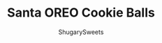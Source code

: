 ---
layout: ../../layouts/MarkdownPostLayout.astro
title: Santa OREO Cookie Balls
author: ShugarySweets
pubDate: 2019-01-15
description: "Traditional OREO cookie balls shaped for the holiday season! Easy, impressive and delicious too!"
image_url: https://www.shugarysweets.com/wp-content/uploads/2013/11/Santa-hat-oreo-cookie-balls-3.jpg
tags: ["Candy","American"]
calories: 202
protein: 1
carbohydrates: 42
fats: 4
fiber: 1
ingredients: ["36 OREO cookies","1 package (8 ounce) cream cheese, softened","16 ounce red candy melts","4 ounce white candy melts","24 mini marshmallows","white sprinkles"]
serves: 24
time: "2 hours"
prepTime: "2 hours"
instructions: ["Begin by processing OREO cookies in a food processor until finely ground. Transfer to a large bowl and mix with the softened cream cheese until fully combined.","Line a large freezer safe baking sheet with parchment paper.","Scoop cookie balls with a 1 Tbsp cookie scoop, or a heaping tablespoon of dough. Using your hands, roll into a ball (will be about 1 inch). Pinch the top of the ball and shape until you have a cone, that resembles a Santa hat. Repeat until all dough is used.","Freeze cookie balls for at least one hour.","Melt red candy melts in a bowl according to package directions. Using a toothpick in the top of the frozen santa hat cookie ball, dip into the red candy coating. Tap on side of bowl so the excess drips off. Set back on parchment paper and repeat until all hats are completely covered in red. Once all hats are covered in red, dip the bottom of a mini marshmallow in red candy coating and attach it to the top of the hat. Allow red coating to harden completely, about 15-30 minutes.","Melt white candy coating in bowl according to package directions. Pour sprinkles in a shallow dish/bowl.","Dip marshmallow end of hat completely into the white candy coating, then dip into sprinkles. Repeat with all hats and allow to harden (15 minutes). Once tops are hardened, repeat with the brim of the hat. Dip it in white chocolate, then in sprinkles, then allow to harden. These are now ready to eat and enjoy! I store mine in the refrigerator until ready to serve, they keep well in a covered container for up to a week."]
nutrition: ["202 calories","42 grams carbohydrates","1 milligrams cholesterol","4 grams fat","1 grams fiber","1 grams protein","1 grams saturated fat","90 milligrams sodium","26 grams sugar","0 grams trans fat","0 grams unsaturated fat"]
---